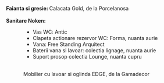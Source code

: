<strong>Faianta si gresie: </strong> Calacata Gold, de la Porcelanosa <br/>
<br/>
<strong>Sanitare Noken:</strong><br/>
<ul>
    <li style="margin-left: 50px">Vas WC: Antic</li>
    <li style="margin-left: 50px">Clapeta actionare rezervor WC: Forma, nuanta aurie </li>
    <li style="margin-left: 50px">Vana: Free Standing Arquitect</li>
    <li style="margin-left: 50px">Baterii vana si lavoar: colectia lignage, nuanta aurie</li>
    <li style="margin-left: 50px">Suport prosop colectia Lounge, nuanta cupru</li>
<ul>
<br/>
Mobilier cu lavoar si oglinda EDGE, de la Gamadecor